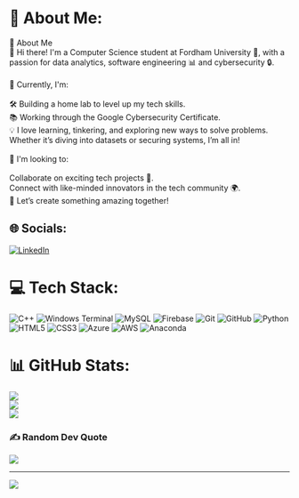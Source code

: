 # 💫 About Me:
🌟 About Me<br>👋 Hi there! I'm a Computer Science student at Fordham University 🦅, with a passion for data analytics, software engineering 📊 and cybersecurity 🔒.<br><br>🔧 Currently, I'm:<br><br>🛠️ Building a home lab to level up my tech skills.<br>📚 Working through the Google Cybersecurity Certificate.<br>💡 I love learning, tinkering, and exploring new ways to solve problems. Whether it’s diving into datasets or securing systems, I’m all in!<br><br>🤝 I'm looking to:<br><br>Collaborate on exciting tech projects 🚀.<br>Connect with like-minded innovators in the tech community 🌍.<br>🎯 Let’s create something amazing together!


## 🌐 Socials:
[![LinkedIn](https://img.shields.io/badge/LinkedIn-%230077B5.svg?logo=linkedin&logoColor=white)](https://linkedin.com/in/jah-vin-james-72a57b2b8/) 

# 💻 Tech Stack:
![C++](https://img.shields.io/badge/c++-%2300599C.svg?style=for-the-badge&logo=c%2B%2B&logoColor=white) ![Windows Terminal](https://img.shields.io/badge/Windows%20Terminal-%234D4D4D.svg?style=for-the-badge&logo=windows-terminal&logoColor=white) ![MySQL](https://img.shields.io/badge/mysql-4479A1.svg?style=for-the-badge&logo=mysql&logoColor=white) ![Firebase](https://img.shields.io/badge/firebase-a08021?style=for-the-badge&logo=firebase&logoColor=ffcd34) ![Git](https://img.shields.io/badge/git-%23F05033.svg?style=for-the-badge&logo=git&logoColor=white) ![GitHub](https://img.shields.io/badge/github-%23121011.svg?style=for-the-badge&logo=github&logoColor=white) ![Python](https://img.shields.io/badge/python-3670A0?style=for-the-badge&logo=python&logoColor=ffdd54) ![HTML5](https://img.shields.io/badge/html5-%23E34F26.svg?style=for-the-badge&logo=html5&logoColor=white) ![CSS3](https://img.shields.io/badge/css3-%231572B6.svg?style=for-the-badge&logo=css3&logoColor=white) ![Azure](https://img.shields.io/badge/azure-%230072C6.svg?style=for-the-badge&logo=microsoftazure&logoColor=white) ![AWS](https://img.shields.io/badge/AWS-%23FF9900.svg?style=for-the-badge&logo=amazon-aws&logoColor=white) ![Anaconda](https://img.shields.io/badge/Anaconda-%2344A833.svg?style=for-the-badge&logo=anaconda&logoColor=white)
# 📊 GitHub Stats:
![](https://github-readme-stats.vercel.app/api?username=JAH03-prog&theme=highcontrast&hide_border=false&include_all_commits=false&count_private=false)<br/>
![](https://github-readme-streak-stats.herokuapp.com/?user=JAH03-prog&theme=highcontrast&hide_border=false)<br/>
![](https://github-readme-stats.vercel.app/api/top-langs/?username=JAH03-prog&theme=highcontrast&hide_border=false&include_all_commits=false&count_private=false&layout=compact)

### ✍️ Random Dev Quote
![](https://quotes-github-readme.vercel.app/api?type=vetical&theme=radical)

---
[![](https://visitcount.itsvg.in/api?id=JAH03-prog&icon=0&color=0)](https://visitcount.itsvg.in)

<!-- Proudly created with GPRM ( https://gprm.itsvg.in ) -->
